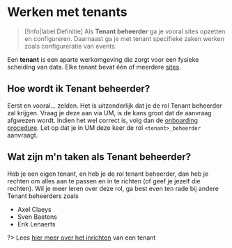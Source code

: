 # Werken met tenants

> [!info|label:Definitie]
> Als **Tenant beheerder** ga je vooral sites opzetten en configureren. Daarnaast ga je met tenant specifieke zaken werken zoals configureratie van events.

Een **tenant** is een aparte werkomgeving die zorgt voor een fysieke scheiding van data. Elke tenant bevat één of meerdere [sites](/common/content/concepts?id=multi-site).


## Hoe wordt ik Tenant beheerder?
Eerst en vooral... zelden. Het is uitzonderlijk dat je de rol Tenant beheerder zal krijgen. Vraag je deze aan via UM, is de kans groot dat de aanvraag afgwezen wordt. Indien het wel correct is, volg dan de [onboarding procedure](/redactie/content/toegang-aanvragen). Let op dat je in UM deze keer de rol `<tenant>_beheerder` aanvraagt.


## Wat zijn m'n taken als Tenant beheerder?
Heb je een eigen tenant, en heb je de rol tenant beheerder, dan heb je rechten om alles aan te passen en in te richten (of geef je jezelf die rechten). 
Wil je meer leren over deze rol, ga best even ten rade bij andere Tenant beheerders zoals
* Axel Claeys
* Sven Baetens
* Erik Lenaerts

?> Lees [hier meer over het inrichten](/redactie/content/inrichten-tenants) van een tenant